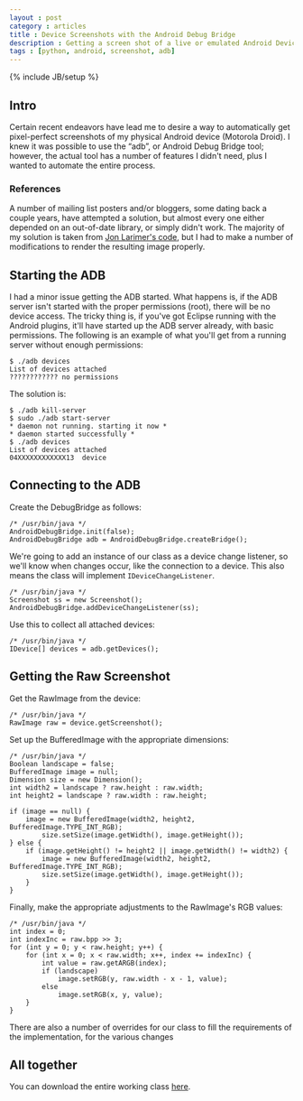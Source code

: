 ```yaml
---
layout : post
category : articles
title : Device Screenshots with the Android Debug Bridge
description : Getting a screen shot of a live or emulated Android Device automatically using the Android Debug Bridge.
tags : [python, android, screenshot, adb]
---
```

{% include JB/setup %}

## Intro
Certain recent endeavors have lead me to desire a way to automatically get pixel-perfect screenshots of my physical Android device (Motorola Droid). I knew it was possible to use the &ldquo;adb&rdquo;, or Android Debug Bridge tool; however, the actual tool has a number of features I didn't need, plus I wanted to automate the entire process.

### References
A number of mailing list posters and/or bloggers, some dating back a couple years, have attempted a solution, but almost every one either depended on an out-of-date library, or simply didn't work. The majority of my solution is taken from 
[Jon Larimer's code](http://blog.codetastrophe.com/2008/12/using-androiddebugbridge-api-to-get.html), but I had to make a number of modifications to render the resulting image properly.

## Starting the ADB
I had a minor issue getting the ADB started. What happens is, if the ADB server isn't started with the proper permissions (root), there will be no device access. The tricky thing is, if you've got Eclipse running with the Android plugins, it'll have started up the ADB server already, with basic permissions. The following is an example of what you'll get from a running server without enough permissions:

    $ ./adb devices
    List of devices attached 
    ???????????? no permissions

The solution is:

    $ ./adb kill-server
    $ sudo ./adb start-server
    * daemon not running. starting it now *
    * daemon started successfully *
    $ ./adb devices
    List of devices attached 
    04XXXXXXXXXXXX13  device

## Connecting to the ADB
Create the DebugBridge as follows:

    /* /usr/bin/java */
    AndroidDebugBridge.init(false);
    AndroidDebugBridge adb = AndroidDebugBridge.createBridge();

We're going to add an instance of our class as a device change listener, so we'll know when changes occur, like the connection to a device. This also means the class will implement `IDeviceChangeListener`.

    /* /usr/bin/java */
    Screenshot ss = new Screenshot();
    AndroidDebugBridge.addDeviceChangeListener(ss);

Use this to collect all attached devices:

    /* /usr/bin/java */
    IDevice[] devices = adb.getDevices();

## Getting the Raw Screenshot
Get the RawImage from the device:

    /* /usr/bin/java */
    RawImage raw = device.getScreenshot();

Set up the BufferedImage with the appropriate dimensions:

    /* /usr/bin/java */
    Boolean landscape = false; 
    BufferedImage image = null;        
    Dimension size = new Dimension();
    int width2 = landscape ? raw.height : raw.width;
    int height2 = landscape ? raw.width : raw.height;
    
    if (image == null) {
        image = new BufferedImage(width2, height2, BufferedImage.TYPE_INT_RGB);
            size.setSize(image.getWidth(), image.getHeight());
    } else {
        if (image.getHeight() != height2 || image.getWidth() != width2) {
            image = new BufferedImage(width2, height2, BufferedImage.TYPE_INT_RGB);
            size.setSize(image.getWidth(), image.getHeight());
        }
    }

Finally, make the appropriate adjustments to the RawImage's RGB values:

    /* /usr/bin/java */
    int index = 0;
    int indexInc = raw.bpp >> 3;
    for (int y = 0; y < raw.height; y++) {
        for (int x = 0; x < raw.width; x++, index += indexInc) {
            int value = raw.getARGB(index);
            if (landscape)
                image.setRGB(y, raw.width - x - 1, value);
            else
                image.setRGB(x, y, value);
        }
    }

There are also a number of overrides for our class to fill the requirements of the implementation, for the various changes 

## All together
You can download the entire working class [here](https://gist.github.com/1854611).
